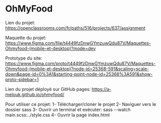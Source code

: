 # OhMyFood

Lien du projet: https://openclassrooms.com/fr/paths/516/projects/637/assignment

Maquette du projet: https://www.figma.com/file/t4449fzDnwGYmzuwQdu87V/Maquettes-Ohmyfood-(mobile-et-desktop)?mode=dev

Prototype du site: https://www.figma.com/proto/t4449fzDnwGYmzuwQdu87V/Maquettes-Ohmyfood-(mobile-et-desktop)?node-id=25368-591&scaling=scale-down&page-id=0%3A1&starting-point-node-id=25368%3A591&show-proto-sidebar=1

Lien du projet déployé sur GitHub pages: https://a-melouk.github.io/ohmyfood/

Pour utiliser ce projet:
1- Télécharger/cloner le projet
2- Naviguer vers le dossier sass
3- Ouvrir un terminal et exécuter: sass --watch main.scss:../style.css
4- Ouvrir la page index.html


